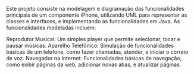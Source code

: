 Este projeto consiste na modelagem e diagramação das funcionalidades principais de um componente iPhone, utilizando UML para representar as classes e interfaces, e implementando as funcionalidades em Java. As funcionalidades modeladas incluem:

Reprodutor Musical: Um simples player que permite selecionar, tocar e pausar músicas.
Aparelho Telefônico: Simulação de funcionalidades básicas de um telefone, como fazer chamadas, atender, e iniciar o correio de voz.
Navegador na Internet: Funcionalidades básicas de navegação, como exibir páginas da web, adicionar novas abas, e atualizar páginas.
